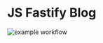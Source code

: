 # JS Fastify Blog
![example workflow](https://github.com/strdmitriy/fastify-ci/actions/workflows/workflow.yml/badge.svg)
